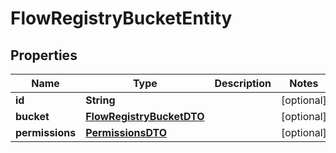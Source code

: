# FlowRegistryBucketEntity

## Properties
Name | Type | Description | Notes
------------ | ------------- | ------------- | -------------
**id** | **String** |  |  [optional]
**bucket** | [**FlowRegistryBucketDTO**](FlowRegistryBucketDTO.md) |  |  [optional]
**permissions** | [**PermissionsDTO**](PermissionsDTO.md) |  |  [optional]
